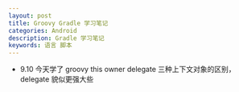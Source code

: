 ```yaml
---
layout: post
title: Groovy Gradle 学习笔记
categories: Android
description: Gradle 学习笔记
keywords: 语言 脚本
---
```



- 9.10 今天学了 groovy this owner delegate 三种上下文对象的区别，delegate 貌似更强大些
